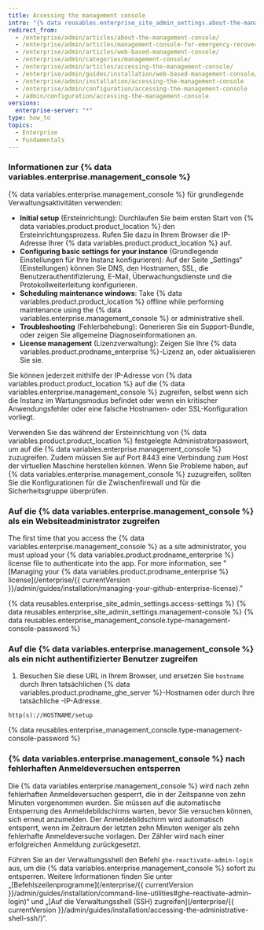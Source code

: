 ```yaml
---
title: Accessing the management console
intro: "{% data reusables.enterprise_site_admin_settings.about-the-management-console %}"
redirect_from:
  - /enterprise/admin/articles/about-the-management-console/
  - /enterprise/admin/articles/management-console-for-emergency-recovery/
  - /enterprise/admin/articles/web-based-management-console/
  - /enterprise/admin/categories/management-console/
  - /enterprise/admin/articles/accessing-the-management-console/
  - /enterprise/admin/guides/installation/web-based-management-console/
  - /enterprise/admin/installation/accessing-the-management-console
  - /enterprise/admin/configuration/accessing-the-management-console
  - /admin/configuration/accessing-the-management-console
versions:
  enterprise-server: "*"
type: how_to
topics:
  - Enterprise
  - Fundamentals
---
```


### Informationen zur {% data variables.enterprise.management_console %}

{% data variables.enterprise.management_console %} für grundlegende Verwaltungsaktivitäten verwenden:

- **Initial setup** (Ersteinrichtung): Durchlaufen Sie beim ersten Start von {% data variables.product.product_location %} den Ersteinrichtungsprozess. Rufen Sie dazu in Ihrem Browser die IP-Adresse Ihrer {% data variables.product.product_location %} auf.
- **Configuring basic settings for your instance** (Grundlegende Einstellungen für Ihre Instanz konfigurieren): Auf der Seite „Settings“ (Einstellungen) können Sie DNS, den Hostnamen, SSL, die Benutzerauthentifizierung, E-Mail, Überwachungsdienste und die Protokollweiterleitung konfigurieren.
- **Scheduling maintenance windows**: Take {% data variables.product.product_location %} offline while performing maintenance using the {% data variables.enterprise.management_console %} or administrative shell.
- **Troubleshooting** (Fehlerbehebung): Generieren Sie ein Support-Bundle, oder zeigen Sie allgemeine Diagnoseinformationen an.
- **License management** (Lizenzverwaltung): Zeigen Sie Ihre {% data variables.product.prodname_enterprise %}-Lizenz an, oder aktualisieren Sie sie.

Sie können jederzeit mithilfe der IP-Adresse von {% data variables.product.product_location %} auf die {% data variables.enterprise.management_console %} zugreifen, selbst wenn sich die Instanz im Wartungsmodus befindet oder wenn ein kritischer Anwendungsfehler oder eine falsche Hostnamen- oder SSL-Konfiguration vorliegt.

Verwenden Sie das während der Ersteinrichtung von {% data variables.product.product_location %} festgelegte Administratorpasswort, um auf die {% data variables.enterprise.management_console %} zuzugreifen. Zudem müssen Sie auf Port 8443 eine Verbindung zum Host der virtuellen Maschine herstellen können. Wenn Sie Probleme haben, auf {% data variables.enterprise.management_console %} zuzugreifen, sollten Sie die Konfigurationen für die Zwischenfirewall und für die Sicherheitsgruppe überprüfen.

### Auf die {% data variables.enterprise.management_console %} als ein Websiteadministrator zugreifen

The first time that you access the {% data variables.enterprise.management_console %} as a site administrator, you must upload your {% data variables.product.prodname_enterprise %} license file to authenticate into the app. For more information, see "[Managing your {% data variables.product.prodname_enterprise %} license](/enterprise/{{ currentVersion }}/admin/guides/installation/managing-your-github-enterprise-license)."

{% data reusables.enterprise_site_admin_settings.access-settings %}
{% data reusables.enterprise_site_admin_settings.management-console %}
{% data reusables.enterprise_management_console.type-management-console-password %}

### Auf die {% data variables.enterprise.management_console %} als ein nicht authentifizierter Benutzer zugreifen

1. Besuchen Sie diese URL in Ihrem Browser, und ersetzen Sie `hostname` durch Ihren tatsächlichen {% data variables.product.prodname_ghe_server %}-Hostnamen oder durch Ihre tatsächliche -IP-Adresse.

```shell
http(s)://HOSTNAME/setup
```

{% data reusables.enterprise_management_console.type-management-console-password %}

### {% data variables.enterprise.management_console %} nach fehlerhaften Anmeldeversuchen entsperren

Die {% data variables.enterprise.management_console %} wird nach zehn fehlerhaften Anmeldeversuchen gesperrt, die in der Zeitspanne von zehn Minuten vorgenommen wurden. Sie müssen auf die automatische Entsperrung des Anmeldebildschirms warten, bevor Sie versuchen können, sich erneut anzumelden. Der Anmeldebildschirm wird automatisch entsperrt, wenn im Zeitraum der letzten zehn Minuten weniger als zehn fehlerhafte Anmeldeversuche vorlagen. Der Zähler wird nach einer erfolgreichen Anmeldung zurückgesetzt.

Führen Sie an der Verwaltungsshell den Befehl `ghe-reactivate-admin-login` aus, um die {% data variables.enterprise.management_console %} sofort zu entsperren. Weitere Informationen finden Sie unter „[Befehlszeilenprogramme](/enterprise/{{ currentVersion }}/admin/guides/installation/command-line-utilities#ghe-reactivate-admin-login)“ und „[Auf die Verwaltungsshell (SSH) zugreifen](/enterprise/{{ currentVersion }}/admin/guides/installation/accessing-the-administrative-shell-ssh/)“.
